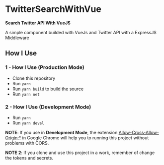 # TwitterSearchWithVue
__Search Twitter API With VueJS__

A simple component builded with VueJs and Twitter API with a ExpressJS Middleware

## How I Use
### 1 - How I Use (Production Mode)

- Clone this repository
- Run ``yarn``
- Run ``yarn build`` to build the source
- Run ``yarn net``

### 2 - How I Use (Development Mode)

- Run ``yarn``
- Run ``yarn devel``

**NOTE**: If you use in __Development Mode__, the extension [Allow-Cross-Allow-Origin:*](https://chrome.google.com/webstore/detail/allow-control-allow-origi/nlfbmbojpeacfghkpbjhddihlkkiljbi) in Google Chrome will help you to running this project without problems with CORS.

**NOTE 2**: If you clone and use this project in a work, remember of change the tokens and secrets.
